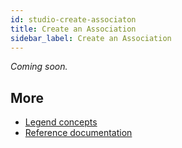 ```yaml
---
id: studio-create-associaton
title: Create an Association
sidebar_label: Create an Association
---
```


_Coming soon._

## More
- [Legend concepts](../concepts/legend-concepts)
- [Reference documentation](../reference/legend-language)